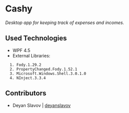 # Cashy
*Desktop app for keeping track of expenses and incomes.*

## Used Technologies
- WPF 4.5
- External Libraries: 
```
  1. Fody.1.29.2
  2. PropertyChanged.Fody.1.52.1
  3. Microsoft.Windows.Shell.3.0.1.0
  4. NInject.3.3.4
```

## Contributors
- Deyan Slavov | [deyanslavov](https://github.com/deyanslavov)
